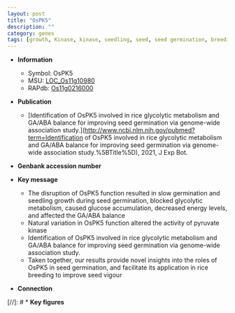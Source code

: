 ```yaml
---
layout: post
title: "OsPK5"
description: ""
category: genes
tags: [growth, Kinase, kinase, seedling, seed, seed germination, breeding, seedling growth]
---
```


* **Information**  
    + Symbol: OsPK5  
    + MSU: [LOC_Os11g10980](http://rice.uga.edu/cgi-bin/ORF_infopage.cgi?orf=LOC_Os11g10980)  
    + RAPdb: [Os11g0216000](http://rapdb.dna.affrc.go.jp/viewer/gbrowse_details/irgsp1?name=Os11g0216000)  

* **Publication**  
    + [Identification of OsPK5 involved in rice glycolytic metabolism and GA/ABA balance for improving seed germination via genome-wide association study.](http://www.ncbi.nlm.nih.gov/pubmed?term=Identification of OsPK5 involved in rice glycolytic metabolism and GA/ABA balance for improving seed germination via genome-wide association study.%5BTitle%5D), 2021, J Exp Bot.

* **Genbank accession number**  

* **Key message**  
    + The disruption of OsPK5 function resulted in slow germination and seedling growth during seed germination, blocked glycolytic metabolism, caused glucose accumulation, decreased energy levels, and affected the GA/ABA balance
    + Natural variation in OsPK5 function altered the activity of pyruvate kinase
    + Identification of OsPK5 involved in rice glycolytic metabolism and GA/ABA balance for improving seed germination via genome-wide association study.
    + Taken together, our results provide novel insights into the roles of OsPK5 in seed germination, and facilitate its application in rice breeding to improve seed vigour

* **Connection**  

[//]: # * **Key figures**  


